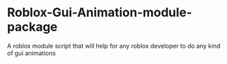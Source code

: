 # Roblox-Gui-Animation-module-package
A roblox module script that will help for any roblox developer to do any kind of gui animations
